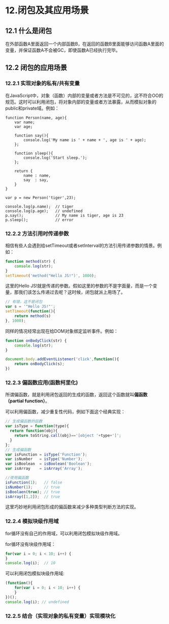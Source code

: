 # 12.闭包及其应用场景

## 12.1 什么是闭包

在外部函数A里面返回一个内部函数B，在返回的函数B里面能够访问函数A里面的变量，并保证函数A不会被GC，即使函数A已经执行完毕。

## 12.2 闭包的应用场景

### 12.2.1 实现对象的私有/共有变量

在JavaScript中，对象（函数）内部的变量或者方法是不可见的，这不符合OO的规范。这时可以利用闭包，将对象内部的变量或者方法暴露，从而模拟对象的public和private域。例如：

```
function Person(name, age){
	var name;
	var age;

	function say(){
		console.log('My name is ' + name + ', age is ' + age);
	};

	function sleep(){
		console.log('Start sleep.');
	};

	return {
		name : name,
		say  : say,
	}
}

var p = new Person('tiger',23);

console.log(p.name);  // tiger
console.log(p.age);   // undefined
p.say();              // My name is tiger, age is 23
p.sleep();            // error
```


### 12.2.2 方法引用时传递参数

相信有些人会遇到给setTimeout或者setInterval的方法引用传递参数的情景。例如：

```JavaScript
function method(str) {
	console.log(str);
}
setTimeout('method("Hello JS!")', 1000);
```

这里的Hello JS!就是传递的参数。假如这里的参数的不是字面量，而是一个变量，那我们该怎么传递过去呢？这时候，闭包就派上用场了。

```JavaScript
// 有错，这不是闭包
var s = '"Hello JS!"';
setTimeout(function(){
	return method(s)
}, 1000);
```

同样的情况经常出现在给DOM对象绑定监听事件。例如：

```JavaScript
function onBodyClick(str) {
	console.log(str);
}

document.body.addEventListener('click',function(){
	return onBodyClick(s);
})
```

### 12.2.3 偏函数应用(函数柯里化)

所谓偏函数，就是利用闭包返回的生成的函数，返回这个函数就叫**偏函数（partial function）**。

可以利用偏函数，减少重复性代码，例如下面这个经典实现：

```JavaScript
// 生成偏函数的函数
var isType = function(type){
  return function(obj){
    return toString.call(obj)=='[object '+type+']';
  }
};
// 生成偏函数
var isFunction = isType('Function');
var isNumber   = isType('Number');
var isBoolean  = isBoolean('Boolean');
var isArray    = isArray('Array');

//使用偏函数
isFunction(1);   // false
isNumber(1);     // true
isBoolaen(true); // true
isArray([1,2]);  // true
```

这里巧妙地利用闭包形成的偏函数来减少多种类型判断方法的实现。

### 12.2.4 模拟块级作用域

for循环没有自己的作用域，可以利用闭包模拟块级作用域。

for循环没有块级作用域：

```JavaScript
for(var i = 0; i < 10; i++) {
}
console.log(i);  // 10
```

可以利用闭包模拟块级作用域:

```JavaScript
(function(){
	for(var i = 0; i < 10; i++) {
	}
})();
console.log(i); // undefined
```

### 12.2.5 结合（实现对象的私有变量）实现模块化
